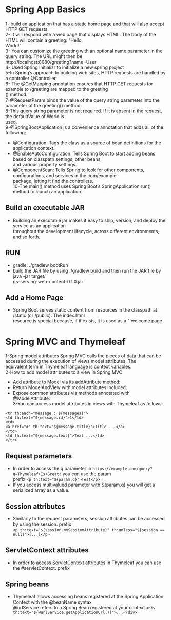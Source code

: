 # Spring App Basics <br>

1- build an application that has a static home page and that will also accept HTTP GET requests<br>
2- It will respond with a web page that displays HTML. The body of the HTML will contain a greeting: “Hello, <br>World!”<br>
3- You can customize the greeting with an optional name parameter in the query string. The URL might then be <br>http://localhost:8080/greeting?name=User<br>
4- Used Spring Initializr to initialize a new spring project<br>
5-In Spring’s approach to building web sites, HTTP requests are handled by a controller @Controller<br>
6- The @GetMapping annotation ensures that HTTP GET requests for example to /greeting are mapped to the greeting<br>() method.<br>
7-@RequestParam binds the value of the query string parameter into the parameter of the greeting() method.<br>
8-This query string parameter is not required. If it is absent in the request, the defaultValue of World is<br> used.<br>
9-@SpringBootApplication is a convenience annotation that adds all of the following:<br>
- @Configuration: Tags the class as a source of bean definitions for the application context.<br>
- @EnableAutoConfiguration: Tells Spring Boot to start adding beans based on classpath settings, other beans,<br> and various property settings.<br>
- @ComponentScan: Tells Spring to look for other components, configurations, and services in the com/example <br>package, letting it find the controllers.<br>
10-The main() method uses Spring Boot’s SpringApplication.run() method to launch an application.<br>

## Build an executable JAR<br>
- Building an executable jar makes it easy to ship, version, and deploy the service as an application<br> throughout the development lifecycle, across different environments, and so forth.<br>

## RUN<br>
- gradle: ./gradlew bootRun<br>
- build the JAR file by using ./gradlew build and then run the JAR file by java -jar target/<br>gs-serving-web-content-0.1.0.jar<br>

## Add a Home Page<br>
- Spring Boot serves static content from resources in the classpath at /static (or /public). The index.html <br>resource is special because, if it exists, it is used as a "`welcome page<br>


# Spring MVC and Thymeleaf<br>

1-Spring model attributes
Spring MVC calls the pieces of data that can be accessed during the execution of views model attributes. The<br> equivalent term in Thymeleaf language is context variables.<br>
2-How to add model attributes to a view in Spring MVC<br>
- Add attribute to Model via its addAttribute method:<br>
- Return ModelAndView with model attributes included:<br>
- Expose common attributes via methods annotated with @ModelAttribute:<br>
3-You can access model attributes in views with Thymeleaf as follows:<br>

`<tr th:each="message : ${messages}">`<br>
    `<td th:text="${message.id}">1</td>`<br>
    `<td>`<br>
        `<a href="#" th:text="${message.title}">Title ...</a>`<br>
    `</td>`<br>
    `<td th:text="${message.text}">Text ...</td>`<br>
`</tr>` <br>

## Request parameters<br>
* In order to access the q parameter in `https://example.com/query?q=Thymeleaf+Is+Great!` you can use the param <br>prefix `<p th:text="${param.q}">Test</p>`<br>
* If you access multivalued parameter with ${param.q} you will get a serialized array as a value.<br>

## Session attributes<br>
* Similarly to the request parameters, session attributes can be accessed by using the session. prefix <br>`<p th:text="${session.mySessionAttribute}" th:unless="${session == null}">[...]</p>`<br>

## ServletContext attributes<br>
* In order to access ServletContext attributes in Thymeleaf you can use the #servletContext. prefix<br>

## Spring beans<br>
* Thymeleaf allows accessing beans registered at the Spring Application Context with the @beanName syntax<br>
@urlService refers to a Spring Bean registered at your context `<div th:text="${@urlService.getApplicationUrl()}">...</div>`<br>


